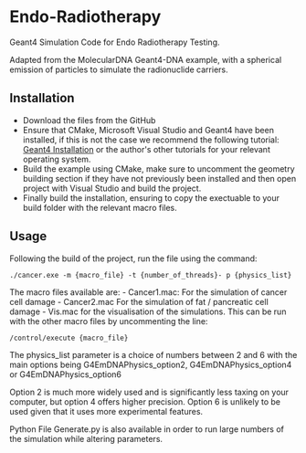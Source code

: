 # Endo-Radiotherapy

Geant4 Simulation Code for Endo Radiotherapy Testing. 

Adapted from the MolecularDNA Geant4-DNA example, with a spherical emission of particles to simulate the radionuclide carriers. 



## Installation
 
- Download the files from the GitHub
- Ensure that CMake, Microsoft Visual Studio and Geant4 have been installed, if this is not the case we recommend the following tutorial: [Geant4 Installation](https://youtu.be/GykiM1lPON4?si=QznL75Rlii4i8V60) or the author's other tutorials for your relevant operating system.
- Build the example using CMake, make sure to uncomment the geometry building section if they have not previously been installed and then open project with Visual Studio and build the project.
- Finally build the installation, ensuring to copy the exectuable to your build folder with the relevant macro files.

## Usage

Following the build of the project, run the file using the command:

    ./cancer.exe -m {macro_file} -t {number_of_threads}- p {physics_list}

The macro files available are:
    - Cancer1.mac: For the simulation of cancer cell damage
    - Cancer2.mac For the simulation of fat / pancreatic cell damage
    - Vis.mac for the visualisation of the simulations. This can be run with the other macro files by uncommenting the line:
  
    /control/execute {macro_file}

The physics_list parameter is a choice of numbers between 2 and 6 with the main options being G4EmDNAPhysics_option2, G4EmDNAPhysics_option4 or G4EmDNAPhysics_option6

Option 2 is much more widely used and is significantly less taxing on your computer, but option 4 offers higher precision. Option 6 is unlikely to be used given that it uses more experimental features. 

Python File Generate.py is also available in order to run large numbers of the simulation while altering parameters. 
